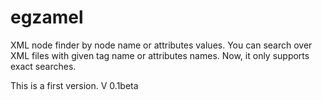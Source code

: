 egzamel 
=======

XML node finder by node name or attributes values. You can search over XML files with given tag name or attributes names. Now, it only supports exact searches. 

This is a first version. 
V 0.1beta

